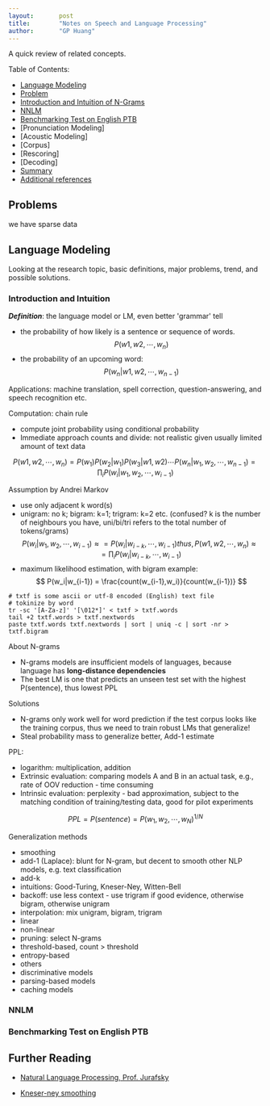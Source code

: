 ```yaml
---
layout:       post
title:        "Notes on Speech and Language Processing"
author:       "GP Huang"
---
```


A quick review of related concepts.

Table of Contents:

- [Language Modeling](#lm)
 - [Problem](#prob)
 - [Introduction and Intuition of N-Grams](#intro)
 - [NNLM](#nnlm)
 - [Benchmarking Test on English PTB](#bench)
- [Pronunciation Modeling]
- [Acoustic Modeling]
- [Corpus]
- [Rescoring]
- [Decoding]
- [Summary](#summary)
- [Additional references](#add)

<a name='prob'></a>
## Problems
we have sparse data

<a name='lm'></a>
## Language Modeling

Looking at the research topic, basic definitions, major problems, trend, and possible solutions.

<a name='intro'></a>

### Introduction and Intuition

**_Definition_**: the language model or LM, even better 'grammar' tell
- the probability of how likely is a sentence or sequence of words. $$P(w1,w2,\cdots,w_{n})$$
- the probability of an upcoming word: $$P(w_n|w1,w2,\cdots,w_{n-1})$$

Applications: machine translation, spell correction, question-answering, and speech recognition etc.

Computation: chain rule
- compute joint probability using conditional probability
- Immediate approach counts and divide: not realistic given usually limited amount of text data

$$
P(w1,w2,\cdots,w_{n})
= P(w_1)P(w_2|w_1)P(w_3|w1,w2) \cdots P(w_n|w_1,w_2,\cdots,w_{n-1})
= \prod_iP(w_i|w_1,w_2,\cdots,w_{i-1})
$$

Assumption by Andrei Markov
- use only adjacent k word(s)
- unigram: no k; bigram: k=1; trigram: k=2 etc. (confused? k is the number of neighbours you have, uni/bi/tri refers to the total number of tokens/grams)
$$
P(w_i|w_1,w_2,\cdots,w_{i-1}) \approx  = P(w_i|w_{i-k},\cdots,w_{i-1})
thus,
P(w1,w2,\cdots,w_{n}) \approx  = \prod_iP(w_i|w_{i-k},\cdots,w_{i-1})
$$
- maximum likelihood estimation, with bigram example:
$$
P(w_i|w_{i-1}) = \frac{count(w_{i-1},w_i)}{count(w_{i-1})}
$$

```unix
# txtf is some ascii or utf-8 encoded (English) text file
# tokinize by word
tr -sc '[A-Za-z]' '[\012*]' < txtf > txtf.words
tail +2 txtf.words > txtf.nextwords
paste txtf.words txtf.nextwords | sort | uniq -c | sort -nr > txtf.bigram

```

About N-grams
- N-grams models are insufficient models of languages, because language has **long-distance dependencies**
- The best LM is one that predicts an unseen test set with the highest P(sentence), thus lowest PPL

Solutions
- N-grams only work well for word prediction if the test corpus looks like the training corpus, thus we need to train robust LMs that generalize!
- Steal probability mass to generalize better, Add-1 estimate


PPL:
- logarithm: multiplication, addition
- Extrinsic evaluation: comparing models A and B in an actual task, e.g., rate of OOV reduction - time consuming
- Intrinsic evaluation: perplexity - bad approximation, subject to the matching condition of training/testing data, good for pilot experiments

$$
PPL = P(sentence) = P(w_1,w_2,\cdots,w_N)^{1/N}
$$

Generalization methods
- smoothing
 - add-1 (Laplace): blunt for N-gram, but decent to smooth other NLP models, e.g. text classification
 - add-k
 - intuitions: Good-Turing, Kneser-Ney, Witten-Bell
- backoff: use less context - use trigram if good evidence, otherwise bigram, otherwise unigram
- interpolation: mix unigram, bigram, trigram
 - linear
 - non-linear
- pruning: select N-grams
 - threshold-based, count > threshold
 - entropy-based
- others
 - discriminative models
 - parsing-based models
 - caching models

<a name='nnlm'></a>

### NNLM

<a name='bench'></a>
### Benchmarking Test on English PTB

## Further Reading

  * [Natural Language Processing, Prof. Jurafsky](https://class.coursera.org/nlp/lecture)

  * [Kneser-ney smoothing](http://www.foldl.me/2014/kneser-ney-smoothing/)
